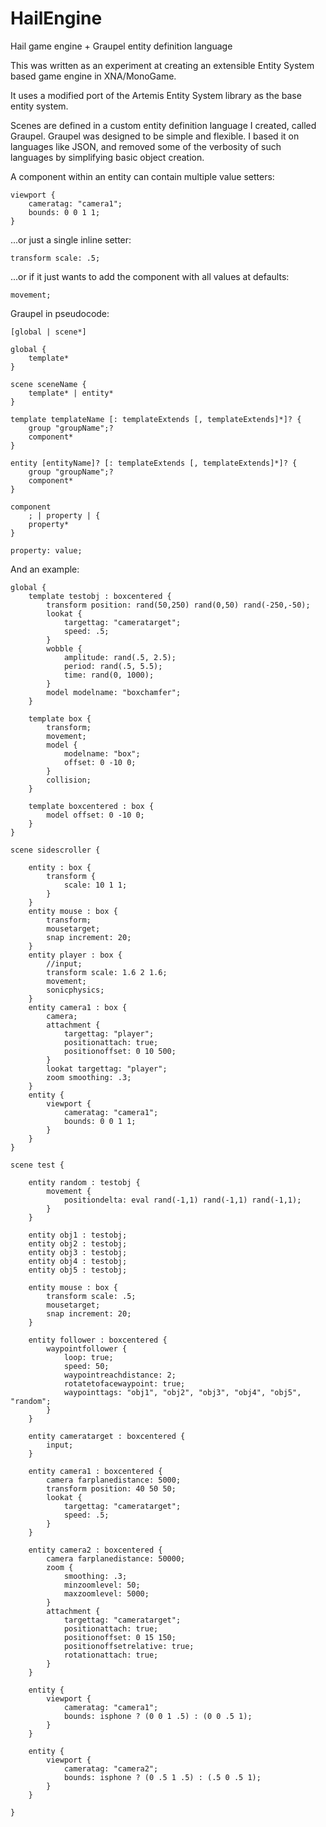# HailEngine
Hail game engine + Graupel entity definition language

This was written as an experiment at creating an extensible
Entity System based game engine in XNA/MonoGame.

It uses a modified port of the Artemis Entity System library as the base entity system.

Scenes are defined in a custom entity definition language I created, called Graupel.
Graupel was designed to be simple and flexible. I based it on languages like JSON,
and removed some of the verbosity of such languages by simplifying basic object creation.

A component within an entity can contain multiple value setters:
```
viewport {
	cameratag: "camera1";
	bounds: 0 0 1 1;
}
```

...or just a single inline setter:
```
transform scale: .5;
```

...or if it just wants to add the component with all values at defaults:
```
movement;
```

Graupel in pseudocode:
```
[global | scene*]

global {
	template*
}

scene sceneName {
	template* | entity*
}

template templateName [: templateExtends [, templateExtends]*]? {
	group "groupName";?
	component*
}

entity [entityName]? [: templateExtends [, templateExtends]*]? {
	group "groupName";?
	component*
}

component
	; | property | {
	property*
}

property: value;
```

And an example:
```
global {
	template testobj : boxcentered {
		transform position: rand(50,250) rand(0,50) rand(-250,-50);
		lookat {
			targettag: "cameratarget";
			speed: .5;
		}
		wobble {
			amplitude: rand(.5, 2.5);
			period: rand(.5, 5.5);
			time: rand(0, 1000);
		}
		model modelname: "boxchamfer";
	}

	template box {
		transform;
		movement;
		model {
			modelname: "box";
			offset: 0 -10 0;
		}
		collision;
	}

	template boxcentered : box {
		model offset: 0 -10 0;
	}
}

scene sidescroller {

	entity : box {
		transform {
			scale: 10 1 1;
		}
	}
	entity mouse : box {
		transform;
		mousetarget;
		snap increment: 20;
	}
	entity player : box {
		//input;
		transform scale: 1.6 2 1.6;
		movement;
		sonicphysics;
	}
	entity camera1 : box {
		camera;
		attachment {
			targettag: "player";
			positionattach: true;
			positionoffset: 0 10 500;
		}
		lookat targettag: "player";
		zoom smoothing: .3;
	}
	entity {
		viewport {
			cameratag: "camera1";
			bounds: 0 0 1 1;
		}
	}
}

scene test {

    entity random : testobj {
		movement {
			positiondelta: eval rand(-1,1) rand(-1,1) rand(-1,1);
		}
	}

	entity obj1 : testobj;
	entity obj2 : testobj;
	entity obj3 : testobj;
	entity obj4 : testobj;
	entity obj5 : testobj;

	entity mouse : box {
		transform scale: .5;
		mousetarget;
		snap increment: 20;
	}

	entity follower : boxcentered {
		waypointfollower {
			loop: true;
			speed: 50;
			waypointreachdistance: 2;
			rotatetofacewaypoint: true;
			waypointtags: "obj1", "obj2", "obj3", "obj4", "obj5", "random";
		}
	}

	entity cameratarget : boxcentered {
		input;
	}

	entity camera1 : boxcentered {
		camera farplanedistance: 5000;
		transform position: 40 50 50;
		lookat {
			targettag: "cameratarget";
			speed: .5;
		}
	}

	entity camera2 : boxcentered {
		camera farplanedistance: 50000;
		zoom {
			smoothing: .3;
			minzoomlevel: 50;
			maxzoomlevel: 5000;
		}
		attachment {
			targettag: "cameratarget";
			positionattach: true;
			positionoffset: 0 15 150;
			positionoffsetrelative: true;
			rotationattach: true;
		}
	}

	entity {
		viewport {
			cameratag: "camera1";
			bounds: isphone ? (0 0 1 .5) : (0 0 .5 1);
		}
	}

	entity {
		viewport {
			cameratag: "camera2";
			bounds: isphone ? (0 .5 1 .5) : (.5 0 .5 1);
		}
	}

}

```
